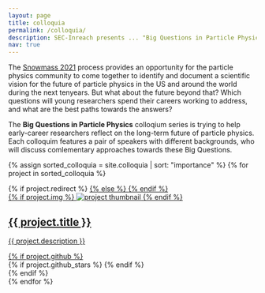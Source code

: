 ```yaml
---
layout: page
title: colloquia
permalink: /colloquia/
description: SEC-Inreach presents ... "Big Questions in Particle Physics!"
nav: true
---
```


The <a href="https://snowmass21.org/">Snowmass 2021</a> process provides an opportunity for the  particle physics community to come together to identify and document a scientific vision for the future of particle physics in the US and around the world during the next tenyears. But what about the future beyond that? Which questions will young researchers spend their careers working to address, and what are the best paths towards the answers?

The <b>Big Questions in Particle Physics</b> colloqium series is trying to help early-career researchers reflect on the long-term future of particle physics. Each colloquim features a pair of speakers with different backgrounds, who will discuss comlementary approaches towards these Big Questions. 

<div class="projects grid">

  {% assign sorted_colloquia = site.colloquia | sort: "importance" %}
  {% for project in sorted_colloquia %}
  <div class="grid-item">
    {% if project.redirect %}
    <a href="{{ project.redirect }}" target="_blank">
    {% else %}
    <a href="{{ project.url | relative_url }}">
    {% endif %}
      <div class="card hoverable">
        {% if project.img %}
        <img src="{{ project.img | relative_url }}" alt="project thumbnail">
        {% endif %}
        <div class="card-body">
          <h2 class="card-title text-lowercase">{{ project.title }}</h2>
          <p class="card-text">{{ project.description }}</p>
          <div class="row ml-1 mr-1 p-0">
            {% if project.github %}
            <div class="github-icon">
              <div class="icon" data-toggle="tooltip" title="Code Repository">
                <a href="{{ project.github }}" target="_blank"><i class="fab fa-github gh-icon"></i></a>
              </div>
              {% if project.github_stars %}
              <span class="stars" data-toggle="tooltip" title="GitHub Stars">
                <i class="fas fa-star"></i>
                <span id="{{ project.github_stars }}-stars"></span>
              </span>
              {% endif %}
            </div>
            {% endif %}
          </div>
        </div>
      </div>
    </a>
  </div>
{% endfor %}

</div>
